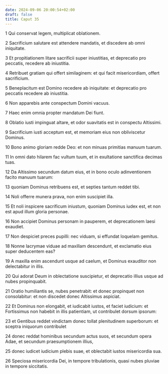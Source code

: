 ```yaml
---
date: 2024-09-06 20:00:54+02:00
draft: false
title: Caput 35
---
```





1 Qui conservat legem, multiplicat oblationem.

2 Sacrificium salutare est attendere mandatis, et discedere ab omni iniquitate.

3 Et propitiationem litare sacrificii super iniustitias, et deprecatio pro peccatis, recedere ab iniustitia.

4 Retribuet gratiam qui offert similaginem: et qui facit misericordiam, offert sacrificium.

5 Beneplacitum est Domino recedere ab iniquitate: et deprecatio pro peccatis recedere ab iniustitia.

6 Non apparebis ante conspectum Domini vacuus.

7 Haec enim omnia propter mandatum Dei fiunt.

8 Oblatio iusti impinguat altare, et odor suavitatis est in conspectu Altissimi.

9 Sacrificium iusti acceptum est, et memoriam eius non obliviscetur Dominus.

10 Bono animo gloriam redde Deo: et non minuas primitias manuum tuarum.

11 In omni dato hilarem fac vultum tuum, et in exultatione sanctifica decimas tuas.

12 Da Altissimo secundum datum eius, et in bono oculo adinventionem facito manuum tuarum:

13 quoniam Dominus retribuens est, et septies tantum reddet tibi.

14 Noli offerre munera prava, non enim suscipiet illa.

15 Et noli inspicere sacrificum iniustum, quoniam Dominus iudex est, et non est apud illum gloria personae.

16 Non accipiet Dominus personam in pauperem, et deprecationem laesi exaudiet.

17 Non despiciet preces pupilli: nec viduam, si effundat loquelam gemitus.

18 Nonne lacrymae viduae ad maxillam descendunt, et exclamatio eius super deducentem eas?

19 A maxilla enim ascendunt usque ad caelum, et Dominus exauditor non delectabitur in illis.

20 Qui adorat Deum in oblectatione suscipietur, et deprecatio illius usque ad nubes propinquabit.

21 Oratio humiliantis se, nubes penetrabit: et donec propinquet non consolabitur: et non discedet donec Altissimus aspiciat.

22 Et Dominus non elongabit, et iudicabit iustos, et faciet iudicium: et Fortissimus non habebit in illis patientiam, ut contribulet dorsum ipsorum:

23 et Gentibus reddet vindictam donec tollat plenitudinem superborum: et sceptra iniquorum contribulet

24 donec reddat hominibus secundum actus suos, et secundum opera Adae, et secundum praesumptionem illius,

25 donec iudicet iudicium plebis suae, et oblectabit iustos misericordia sua.

26 Speciosa misericordia Dei, in tempore tribulationis, quasi nubes pluviae in tempore siccitatis.

